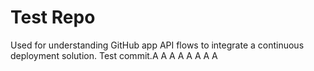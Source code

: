 # Test Repo

Used for understanding GitHub app API flows to integrate a continuous deployment solution.
Test commit.A
A
A
A
A
A
A
A
